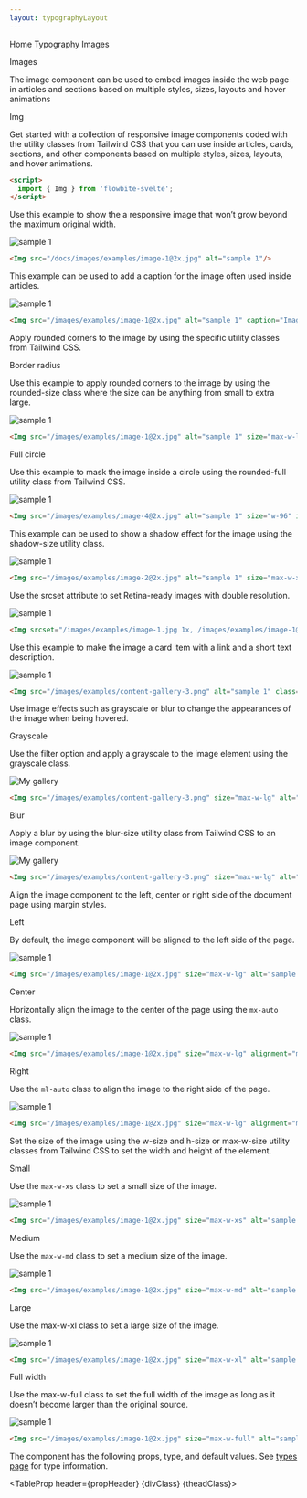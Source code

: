 ```yaml
---
layout: typographyLayout
---
```


<script>
  import { Htwo, ExampleDiv, GitHubSource, CompoDescription, TableProp, TableDefaultRow} from '../../utils'
  import {  Img, A, P, Heading, Figma, Breadcrumb, BreadcrumbItem } from '$lib'
  import { Home } from 'svelte-heros';

  import componentProps from '../../props/Img.json'

  // Props table
  let items1 = componentProps.props
  let propHeader = ['Name', 'Type', 'Default']
  let divClass='w-full relative overflow-x-auto shadow-md sm:rounded-lg py-4'
  let theadClass ='text-xs text-gray-700 uppercase bg-gray-50 dark:bg-gray-700 dark:text-white'
</script>

<Breadcrumb class="pb-8">
  <BreadcrumbItem href="/" home >Home</BreadcrumbItem>
  <BreadcrumbItem href="/typography/">Typography</BreadcrumbItem>
	<BreadcrumbItem>Images</BreadcrumbItem>
</Breadcrumb>

<Heading class="w-full mb-2" tag="h1" customSize="text-3xl">Images</Heading>

<CompoDescription>The image component can be used to embed images inside the web page in articles and sections based on multiple styles, sizes, layouts and hover animations</CompoDescription>

<ExampleDiv>
<GitHubSource href="buttongroups/Img.svelte">Img</GitHubSource>
</ExampleDiv>

Get started with a collection of responsive image components coded with the utility classes from Tailwind CSS that you can use inside articles, cards, sections, and other components based on multiple styles, sizes, layouts, and hover animations.

<Htwo label="Setup" />

```html
<script>
  import { Img } from 'flowbite-svelte';
</script>
```

<Htwo label="Default image" />

Use this example to show the a responsive image that won’t grow beyond the maximum original width.

<ExampleDiv class="flex justify-center">
<Img src="/images/examples/image-1@2x.jpg" alt="sample 1"/>
</ExampleDiv>

```html
<Img src="/docs/images/examples/image-1@2x.jpg" alt="sample 1"/>
```

<Htwo label="Image caption" />

This example can be used to add a caption for the image often used inside articles.

<ExampleDiv class="flex justify-center">
<Img src="/images/examples/image-1@2x.jpg" alt="sample 1" caption="Image caption" />
</ExampleDiv>

```html
<Img src="/images/examples/image-1@2x.jpg" alt="sample 1" caption="Image caption" />
```

<Htwo label="Rounded corners" />

Apply rounded corners to the image by using the specific utility classes from Tailwind CSS.


<Heading tag="h3" class='mb-4 mt-8' customSize="text-xl font-semibold">Border radius</Heading>

Use this example to apply rounded corners to the image by using the rounded-size class where the size can be anything from small to extra large.

<ExampleDiv class="flex justify-center">
<Img src="/images/examples/image-1@2x.jpg" alt="sample 1" size="max-w-lg" class="rounded-lg" />
</ExampleDiv>

```html
<Img src="/images/examples/image-1@2x.jpg" alt="sample 1" size="max-w-lg" class="rounded-lg" />
```

<Heading tag="h3" class='mb-4 mt-8' customSize="text-xl font-semibold">Full circle</Heading>

Use this example to mask the image inside a circle using the rounded-full utility class from Tailwind CSS.

<ExampleDiv class="flex justify-center">
<Img src="/images/examples/image-4@2x.jpg" alt="sample 1" size="w-96" imgClass="h-96" class="rounded-full" />
</ExampleDiv>

```html
<Img src="/images/examples/image-4@2x.jpg" alt="sample 1" size="w-96" imgClass="h-96" class="rounded-full" />
```

<Htwo label="Image shadow" />

This example can be used to show a shadow effect for the image using the shadow-size utility class.

<ExampleDiv class="flex justify-center">
<Img src="/images/examples/image-2@2x.jpg" alt="sample 1" size="max-w-xl"  class="shadow-xl dark:shadow-gray-800" />
</ExampleDiv>

```html
<Img src="/images/examples/image-2@2x.jpg" alt="sample 1" size="max-w-xl"  class="shadow-xl dark:shadow-gray-800" />
```

<Htwo label="Retina-ready" />

Use the srcset attribute to set Retina-ready images with double resolution.

<ExampleDiv class="flex justify-center">
<Img srcset="/images/examples/image-1.jpg 1x, /images/examples/image-1@2x.jpg 2x" alt="sample 1" size="w-full max-w-xl" class="rounded-lg"/>
</ExampleDiv>

```html
<Img srcset="/images/examples/image-1.jpg 1x, /images/examples/image-1@2x.jpg 2x" alt="sample 1" size="w-full max-w-xl" class="rounded-lg"/>
```

<Htwo label="Image card" />

Use this example to make the image a card item with a link and a short text description.

<ExampleDiv class="flex justify-center">
<Img src="/images/examples/content-gallery-3.png" alt="sample 1" class="rounded-lg" figClass="relative max-w-sm transition-all duration-300 cursor-pointer filter grayscale hover:grayscale-0" captionClass="absolute bottom-6 px-4 text-lg text-white" caption="Do you want to get notified when a new component is added to Flowbite?" />
</ExampleDiv>

```html
<Img src="/images/examples/content-gallery-3.png" alt="sample 1" class="rounded-lg" figClass="relative max-w-sm transition-all duration-300 cursor-pointer filter grayscale hover:grayscale-0" captionClass="absolute bottom-6 px-4 text-lg text-white" caption="Do you want to get notified when a new component is added to Flowbite?" />
```

<Htwo label="Image effects" />

Use image effects such as grayscale or blur to change the appearances of the image when being hovered.

<Heading tag="h3" class='mb-4 mt-8' customSize="text-xl font-semibold">Grayscale</Heading>

Use the filter option and apply a grayscale to the image element using the grayscale class.

<ExampleDiv class="flex justify-center">
<Img src="/images/examples/content-gallery-3.png" size="max-w-lg" alt="My gallery" class="rounded-lg transition-all duration-300 cursor-pointer filter grayscale hover:grayscale-0" />
</ExampleDiv>

```html
<Img src="/images/examples/content-gallery-3.png" size="max-w-lg" alt="My gallery" class="rounded-lg transition-all duration-300 cursor-pointer filter grayscale hover:grayscale-0" />
```

<Heading tag="h3" class='mb-4 mt-8' customSize="text-xl font-semibold">Blur</Heading>

Apply a blur by using the blur-size utility class from Tailwind CSS to an image component.

<ExampleDiv class="flex justify-center">
<Img src="/images/examples/content-gallery-3.png" size="max-w-lg" alt="My gallery" class="rounded-lg transition-all duration-300 blur-sm hover:blur-none" />
</ExampleDiv>

```html
<Img src="/images/examples/content-gallery-3.png" size="max-w-lg" alt="My gallery" class="rounded-lg transition-all duration-300 blur-sm hover:blur-none" />
```

<Htwo label="Alignment" />

Align the image component to the left, center or right side of the document page using margin styles.

<Heading tag="h3" class='mb-4 mt-8' customSize="text-xl font-semibold">Left</Heading>

By default, the image component will be aligned to the left side of the page.

<ExampleDiv>
<Img src="/images/examples/image-1@2x.jpg" size="max-w-lg" alt="sample 1"/>
</ExampleDiv>

```html
<Img src="/images/examples/image-1@2x.jpg" size="max-w-lg" alt="sample 1"/>
```

<Heading tag="h3" class='mb-4 mt-8' customSize="text-xl font-semibold">Center</Heading>

Horizontally align the image to the center of the page using the `mx-auto` class.

<ExampleDiv>
<Img src="/images/examples/image-1@2x.jpg" size="max-w-lg" alignment="mx-auto" alt="sample 1"/>
</ExampleDiv>

```html
<Img src="/images/examples/image-1@2x.jpg" size="max-w-lg" alignment="mx-auto" alt="sample 1"/>
```

<Heading tag="h3" class='mb-4 mt-8' customSize="text-xl font-semibold">Right</Heading>

Use the `ml-auto` class to align the image to the right side of the page.

<ExampleDiv>
<Img src="/images/examples/image-1@2x.jpg" size="max-w-lg" alignment="ml-auto" alt="sample 1"/>
</ExampleDiv>

```html
<Img src="/images/examples/image-1@2x.jpg" size="max-w-lg" alignment="ml-auto" alt="sample 1"/>
```

<Htwo label="Sizes" />

Set the size of the image using the w-size and h-size or max-w-size utility classes from Tailwind CSS to set the width and height of the element.

<Heading tag="h3" class='mb-4 mt-8' customSize="text-xl font-semibold">Small</Heading>

Use the `max-w-xs` class to set a small size of the image.

<ExampleDiv>
<Img src="/images/examples/image-1@2x.jpg" size="max-w-xs" alt="sample 1"/>
</ExampleDiv>

```html
<Img src="/images/examples/image-1@2x.jpg" size="max-w-xs" alt="sample 1"/>
```

<Heading tag="h3" class='mb-4 mt-8' customSize="text-xl font-semibold">Medium</Heading>

Use the `max-w-md` class to set a medium size of the image.

<ExampleDiv>
<Img src="/images/examples/image-1@2x.jpg" size="max-w-md" alt="sample 1"/>
</ExampleDiv>

```html
<Img src="/images/examples/image-1@2x.jpg" size="max-w-md" alt="sample 1"/>
```

<Heading tag="h3" class='mb-4 mt-8' customSize="text-xl font-semibold">Large</Heading>

Use the max-w-xl class to set a large size of the image.

<ExampleDiv>
<Img src="/images/examples/image-1@2x.jpg" size="max-w-xl" alt="sample 1"/>
</ExampleDiv>

```html
<Img src="/images/examples/image-1@2x.jpg" size="max-w-xl" alt="sample 1"/>
```

<Heading tag="h3" class='mb-4 mt-8' customSize="text-xl font-semibold">Full width</Heading>

Use the max-w-full class to set the full width of the image as long as it doesn’t become larger than the original source.

<ExampleDiv>
<Img src="/images/examples/image-1@2x.jpg" size="max-w-full" alt="sample 1"/>
</ExampleDiv>

```html
<Img src="/images/examples/image-1@2x.jpg" size="max-w-full" alt="sample 1"/>
```

<Htwo label="Props" />

The component has the following props, type, and default values. See <A href="/pages/types">types page</A> for type information.

<TableProp header={propHeader} {divClass} {theadClass}>
  <TableDefaultRow items={items1} rowState='hover' />
</TableProp>

